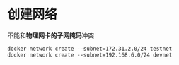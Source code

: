 # 创建网络

不能和**物理网卡的子网掩码**冲突

```纯文本
docker network create --subnet=172.31.2.0/24 testnet
docker network create --subnet=192.168.6.0/24 devnet
```

